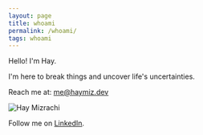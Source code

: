 ```yaml
---
layout: page
title: whoami
permalink: /whoami/
tags: whoami
---
```

Hello! I'm Hay.

I'm here to break things and uncover life's uncertainties.

Reach me at: [me@haymiz.dev](mailto:me@haymiz.dev)

<div class="py2 post-footer">
  <img src="{{ site.baseurl }}/images/me.png" alt="Hay Mizrachi" class="avatar" />
  <p>
    Follow me on <a href="https://www.linkedin.com/in/hay-mizrachi">LinkedIn</a>.
  </p>
</div>
